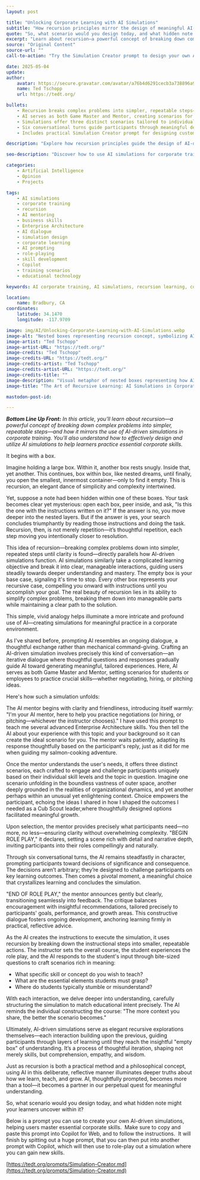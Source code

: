 ```yaml
---
layout: post

title: "Unlocking Corporate Learning with AI Simulations"
subtitle: "How recursion principles mirror the design of meaningful AI-driven training experiences"
quote: "So, what scenario would you design today, and what hidden note might your learners uncover within it?"
excerpt: "Learn about recursion—a powerful concept of breaking down complex problems into simpler, repeatable steps—and how it mirrors the use of AI-driven simulations in corporate training to help learners practice essential skills."
source: "Original Content"
source-url: ""
call-to-action: "Try the Simulation Creator prompt to design your own AI-driven corporate training scenarios"

date: 2025-05-04
update:
author:
    avatar: https://secure.gravatar.com/avatar/a76b4d6291cecb3a738896a971bfb903?s=512&d=mp&r=g
    name: Ted Tschopp
    url: https://tedt.org/

bullets:
    - Recursion breaks complex problems into simpler, repeatable steps—just like AI simulations break learning into manageable interactions
    - AI serves as both Game Master and Mentor, creating scenarios for practicing negotiation, hiring, and pitching skills
    - Simulations offer three distinct scenarios tailored to individual skill levels and learning objectives
    - Six conversational turns guide participants through meaningful decisions before providing balanced feedback
    - Includes practical Simulation Creator prompt for designing custom AI-driven corporate training experiences

description: "Explore how recursion principles guide the design of AI-driven corporate simulations, creating meaningful practice opportunities for essential business skills through thoughtful, iterative dialogue between learners and AI mentors."

seo-description: "Discover how to use AI simulations for corporate training. Learn recursion principles and get a practical prompt for creating custom AI-driven learning scenarios for business skills."

categories: 
    - Artificial Intelligence
    - Opinion
    - Projects 

tags: 
    - AI simulations
    - corporate training
    - recursion
    - AI mentoring
    - business skills
    - Enterprise Architecture
    - AI dialogue
    - simulation design
    - corporate learning
    - AI prompting
    - role-playing
    - skill development
    - Copilot
    - training scenarios
    - educational technology

keywords: AI corporate training, AI simulations, recursion learning, corporate skill development, AI mentoring, business training simulations

location:
    name: Bradbury, CA
coordinates:
    latitude: 34.1470
    longitude: -117.9709

image: img/AI/Unlocking-Corporate-Learning-with-AI-Simulations.webp
image-alt: "Nested boxes representing recursion concept, symbolizing AI simulation layers in corporate learning"
image-artist: "Ted Tschopp"
image-artist-URL: "https://tedt.org/"
image-credits: "Ted Tschopp"
image-credits-URL: "https://tedt.org/"
image-credits-artist: "Ted Tschopp"
image-credits-artist-URL: "https://tedt.org/"
image-credits-title: ""
image-description: "Visual metaphor of nested boxes representing how AI simulations break complex learning into manageable layers"
image-title: "The Art of Recursive Learning: AI Simulations in Corporate Training"

mastodon-post-id: 

---
```


_**Bottom Line Up Front:**_ _In this article, you'll learn about recursion—a powerful concept of breaking down complex problems into simpler, repeatable steps—and how it mirrors the use of AI-driven simulations in corporate training. You'll also understand how to effectively design and utilize AI simulations to help learners practice essential corporate skills._

It begins with a box.

Imagine holding a large box. Within it, another box rests snugly. Inside that, yet another. This continues, box within box, like nested dreams, until finally, you open the smallest, innermost container—only to find it empty. This is recursion, an elegant dance of simplicity and complexity intertwined.

Yet, suppose a note had been hidden within one of these boxes. Your task becomes clear yet mysterious: open each box, peer inside, and ask, "Is this the one with the instructions written on it?" If the answer is no, you move deeper into the nested layers. But if the answer is yes, your search concludes triumphantly by reading those instructions and doing the task. Recursion, then, is not merely repetition—it’s thoughtful repetition, each step moving you intentionally closer to resolution.

This idea of recursion—breaking complex problems down into simpler, repeated steps until clarity is found—directly parallels how AI-driven simulations function. AI simulations similarly take a complicated learning objective and break it into clear, manageable interactions, guiding users steadily towards deeper understanding and mastery. The empty box is your base case, signaling it's time to stop. Every other box represents your recursive case, compelling you onward with instructions until you accomplish your goal. The real beauty of recursion lies in its ability to simplify complex problems, breaking them down into manageable parts while maintaining a clear path to the solution.

This simple, vivid analogy helps illuminate a more intricate and profound use of AI—creating simulations for meaningful practice in a corporate environment.

As I've shared before, prompting AI resembles an ongoing dialogue, a thoughtful exchange rather than mechanical command-giving. Crafting an AI-driven simulation involves precisely this kind of conversation—an iterative dialogue where thoughtful questions and responses gradually guide AI toward generating meaningful, tailored experiences. Here, AI serves as both Game Master and Mentor, setting scenarios for students or employees to practice crucial skills—whether negotiating, hiring, or pitching ideas.

Here's how such a simulation unfolds:

The AI mentor begins with clarity and friendliness, introducing itself warmly: "I'm your AI mentor, here to help you practice negotiations (or hiring, or pitching—whichever the instructor chooses)." I have used this prompt to teach me several advanced Enterprise Architecture skills. You then tell the AI about your experience with this topic and your background so it can create the ideal scenario for you. The mentor waits patiently, adapting its response thoughtfully based on the participant's reply, just as it did for me when guiding my salmon-cooking adventure.

Once the mentor understands the user's needs, it offers three distinct scenarios, each crafted to engage and challenge participants uniquely based on their individual skill levels and the topic in question. Imagine one scenario unfolding in the boundless vastness of outer space, another deeply grounded in the realities of organizational dynamics, and yet another perhaps within an unusual yet enlightening context. Choice empowers the participant, echoing the ideas I shared in how I shaped the outcomes I needed as a Cub Scout leader,where thoughtfully designed options facilitated meaningful growth.

Upon selection, the mentor provides precisely what participants need—no more, no less—ensuring clarity without overwhelming complexity. "BEGIN ROLE PLAY," it declares, setting a scene rich with detail and narrative depth, inviting participants into their roles compellingly and naturally.

Through six conversational turns, the AI remains steadfastly in character, prompting participants toward decisions of significance and consequence. The decisions aren’t arbitrary; they’re designed to challenge participants on key learning outcomes. Then comes a pivotal moment, a meaningful choice that crystallizes learning and concludes the simulation.

"END OF ROLE PLAY," the mentor announces gently but clearly, transitioning seamlessly into feedback. The critique balances encouragement with insightful recommendations, tailored precisely to participants' goals, performance, and growth areas. This constructive dialogue fosters ongoing development, anchoring learning firmly in practical, reflective advice.

As the AI creates the instructions to execute the simulation, it uses recursion by breaking down the instructional steps into smaller, repeatable actions. The instructor sets the overall course, the student experiences the role play, and the AI responds to the student's input through bite-sized questions to craft scenarios rich in meaning:

*   What specific skill or concept do you wish to teach?
*   What are the essential elements students must grasp?
*   Where do students typically stumble or misunderstand?

With each interaction, we delve deeper into understanding, carefully structuring the simulation to match educational intent precisely. The AI reminds the individual constructing the course: "The more context you share, the better the scenario becomes."

Ultimately, AI-driven simulations serve as elegant recursive explorations themselves—each interaction building upon the previous, guiding participants through layers of learning until they reach the insightful "empty box" of understanding. It’s a process of thoughtful iteration, shaping not merely skills, but comprehension, empathy, and wisdom.

Just as recursion is both a practical method and a philosophical concept, using AI in this deliberate, reflective manner illuminates deeper truths about how we learn, teach, and grow. AI, thoughtfully prompted, becomes more than a tool—it becomes a partner in our perpetual quest for meaningful understanding.

So, what scenario would you design today, and what hidden note might your learners uncover within it?

Below is a prompt you can use to create your own AI-driven simulations, helping users master essential corporate skills.  Make sure to copy and paste this prompt into Copilot for Web, and to follow the instructions.  It will finish by spitting out a huge prompt, that you can then put into another prompt with Copilot, which will then use to role-play out a simulation where you can gain new skills.

[https://tedt.org/prompts/Simulation-Creator.md](https://tedt.org/prompts/Simulation-Creator.md)